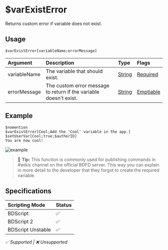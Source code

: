 # $varExistError
Returns custom error if variable does not exist.

## Usage
```
$varExistError[variableName;errorMessage]
```

| Argument | Description | Type | Flags |
| :---- | :---- | :---- | :---- |
| variableName | The variable that should exist. | [String](/src/resources/arguments/types.md#string) | [Required](/src/resources/arguments/flags.md#required)
| errorMessage | The custom error message to return if the variable doesn't exist. | [String](/src/resources/arguments/types.md#string) | [Emptiable](/src/resources/arguments/flags.md#emptiable)

## Example
```
$nomention
$varExistError[Cool;Add the 'Cool' variable in the app.]
$setUserVar[Cool;true;$authorID]
You are now cool!
```

![example](https://user-images.githubusercontent.com/69215413/125121239-9a7b1680-e0c1-11eb-8ceb-b9b695f1b89f.png)

> 📝 **Tip:** This function is commonly used for publishing commands in *#wikis* channel on the official BDFD server. This way you can explain in more detail to the developer that they forgot to create the required variable.

## Specifications
| Scripting Mode | Status
| :---- | :---- |
| BDScript | ✅ |
| BDScript 2 | ✅ |
| BDScript Unstable | ✅ |

*✅ Supported | ❌ Unsupported*
